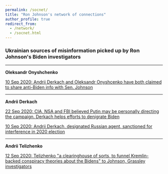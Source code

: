 ```yaml
---
permalink: /socnet/
title: "Ron Johnson's network of connections"
author_profile: true
redirect_from:
  - /network/
  - /socnet.html
---
```


### Ukrainian sources of misinformation picked up by Ron Johnson's Biden investigators
---
**Oleksandr Onyshchenko**

  [10 Sep 2020: Andrii Derkach and Oleksandr Onyshcenko have both claimed to share anti-Biden info with Sen. Johnson](https://www.washingtonpost.com/politics/2020/09/10/trump-team-welcomed-russian-disinformation-trump-administration-further-confirms/)
 


---
**Andrii Derkach**

  [22 Sep 2020: CIA, NSA and FBI believed Putin may be personally directing the campaign. Derkach helps efforts to denigrate Biden](https://www.washingtonpost.com/opinions/2020/09/22/secret-cia-assessment-putin-probably-directing-influence-operation-denigrate-biden/)
  
  [10 Sep 2020: Andrii Derkach, designated Russian agent, sanctioned for interference in 2020 election](https://home.treasury.gov/news/press-releases/sm1118)
 
---

**Andrii Telizhenko**

  [12 Sep 2020: Telizhenko "a clearinghouse of sorts, to funnel Kremlin-backed conspiracy theories about the Bidens" to Johnson, Grassley investigators](https://www.washingtonpost.com/national-security/biden-ukraine-senate-investigation/2020/09/11/e969d848-f379-11ea-999c-67ff7bf6a9d2_story.html?hpid=hp_hp-banner-main_bidenprobe-925am%3Ahomepage%2Fstory-ans)

